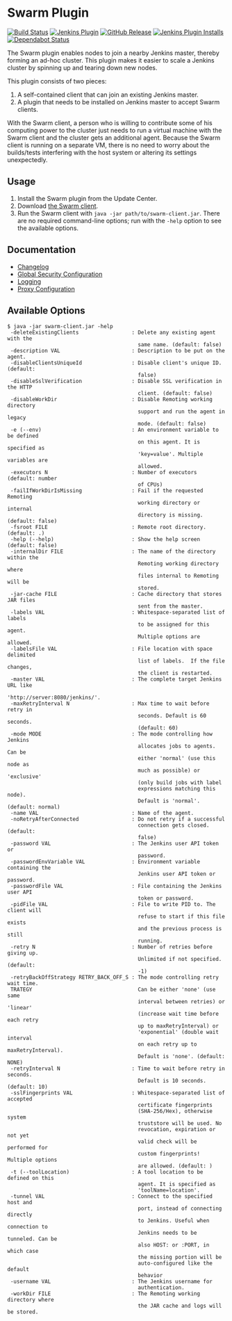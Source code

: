 # Swarm Plugin

[![Build Status](https://ci.jenkins.io/buildStatus/icon?job=Plugins/swarm-plugin/master)](https://ci.jenkins.io/job/Plugins/job/swarm-plugin/job/master/)
[![Jenkins Plugin](https://img.shields.io/jenkins/plugin/v/swarm.svg)](https://plugins.jenkins.io/swarm/)
[![GitHub Release](https://img.shields.io/github/release/jenkinsci/swarm-plugin.svg?label=changelog)](https://github.com/jenkinsci/swarm-plugin/releases/latest)
[![Jenkins Plugin Installs](https://img.shields.io/jenkins/plugin/i/swarm.svg?color=blue)](https://plugins.jenkins.io/swarm/)
[![Dependabot Status](https://api.dependabot.com/badges/status?host=github&repo=jenkinsci/swarm-plugin)](https://dependabot.com)

The Swarm plugin enables nodes to join a nearby Jenkins master, thereby
forming an ad-hoc cluster. This plugin makes it easier to scale a Jenkins
cluster by spinning up and tearing down new nodes.

This plugin consists of two pieces:

 1. A self-contained client that can join an existing Jenkins master.
 2. A plugin that needs to be installed on Jenkins master to accept
    Swarm clients.

With the Swarm client, a person who is willing to contribute some of his
computing power to the cluster just needs to run a virtual machine with
the Swarm client and the cluster gets an additional agent. Because the
Swarm client is running on a separate VM, there is no need to worry
about the builds/tests interfering with the host system or altering its
settings unexpectedly.

## Usage

 1. Install the Swarm plugin from the Update Center.
 2. Download [the Swarm
    client](https://repo.jenkins-ci.org/releases/org/jenkins-ci/plugins/swarm-client/).
 3. Run the Swarm client with `java -jar path/to/swarm-client.jar`.
    There are no required command-line options; run with the `-help`
    option to see the available options.

## Documentation

* [Changelog](CHANGELOG.md)
* [Global Security Configuration](docs/security.md)
* [Logging](docs/logging.md)
* [Proxy Configuration](docs/proxy.md)

## Available Options

```
$ java -jar swarm-client.jar -help
 -deleteExistingClients                 : Delete any existing agent with the
                                          same name. (default: false)
 -description VAL                       : Description to be put on the agent.
 -disableClientsUniqueId                : Disable client's unique ID. (default:
                                          false)
 -disableSslVerification                : Disable SSL verification in the HTTP
                                          client. (default: false)
 -disableWorkDir                        : Disable Remoting working directory
                                          support and run the agent in legacy
                                          mode. (default: false)
 -e (--env)                             : An environment variable to be defined
                                          on this agent. It is specified as
                                          'key=value'. Multiple variables are
                                          allowed.
 -executors N                           : Number of executors (default: number
                                          of CPUs)
 -failIfWorkDirIsMissing                : Fail if the requested Remoting
                                          working directory or internal
                                          directory is missing. (default: false)
 -fsroot FILE                           : Remote root directory. (default: .)
 -help (--help)                         : Show the help screen (default: false)
 -internalDir FILE                      : The name of the directory within the
                                          Remoting working directory where
                                          files internal to Remoting will be
                                          stored.
 -jar-cache FILE                        : Cache directory that stores JAR files
                                          sent from the master.
 -labels VAL                            : Whitespace-separated list of labels
                                          to be assigned for this agent.
                                          Multiple options are allowed.
 -labelsFile VAL                        : File location with space delimited
                                          list of labels.  If the file changes,
                                          the client is restarted.
 -master VAL                            : The complete target Jenkins URL like
                                          'http://server:8080/jenkins/'.
 -maxRetryInterval N                    : Max time to wait before retry in
                                          seconds. Default is 60 seconds.
                                          (default: 60)
 -mode MODE                             : The mode controlling how Jenkins
                                          allocates jobs to agents. Can be
                                          either 'normal' (use this node as
                                          much as possible) or 'exclusive'
                                          (only build jobs with label
                                          expressions matching this node).
                                          Default is 'normal'. (default: normal)
 -name VAL                              : Name of the agent.
 -noRetryAfterConnected                 : Do not retry if a successful
                                          connection gets closed. (default:
                                          false)
 -password VAL                          : The Jenkins user API token or
                                          password.
 -passwordEnvVariable VAL               : Environment variable containing the
                                          Jenkins user API token or password.
 -passwordFile VAL                      : File containing the Jenkins user API
                                          token or password.
 -pidFile VAL                           : File to write PID to. The client will
                                          refuse to start if this file exists
                                          and the previous process is still
                                          running.
 -retry N                               : Number of retries before giving up.
                                          Unlimited if not specified. (default:
                                          -1)
 -retryBackOffStrategy RETRY_BACK_OFF_S : The mode controlling retry wait time.
 TRATEGY                                  Can be either 'none' (use same
                                          interval between retries) or 'linear'
                                          (increase wait time before each retry
                                          up to maxRetryInterval) or
                                          'exponential' (double wait interval
                                          on each retry up to maxRetryInterval).
                                          Default is 'none'. (default: NONE)
 -retryInterval N                       : Time to wait before retry in seconds.
                                          Default is 10 seconds. (default: 10)
 -sslFingerprints VAL                   : Whitespace-separated list of accepted
                                          certificate fingerprints
                                          (SHA-256/Hex), otherwise system
                                          truststore will be used. No
                                          revocation, expiration or not yet
                                          valid check will be performed for
                                          custom fingerprints! Multiple options
                                          are allowed. (default: )
 -t (--toolLocation)                    : A tool location to be defined on this
                                          agent. It is specified as
                                          'toolName=location'.
 -tunnel VAL                            : Connect to the specified host and
                                          port, instead of connecting directly
                                          to Jenkins. Useful when connection to
                                          Jenkins needs to be tunneled. Can be
                                          also HOST: or :PORT, in which case
                                          the missing portion will be
                                          auto-configured like the default
                                          behavior
 -username VAL                          : The Jenkins username for
                                          authentication.
 -workDir FILE                          : The Remoting working directory where
                                          the JAR cache and logs will be stored.
```
